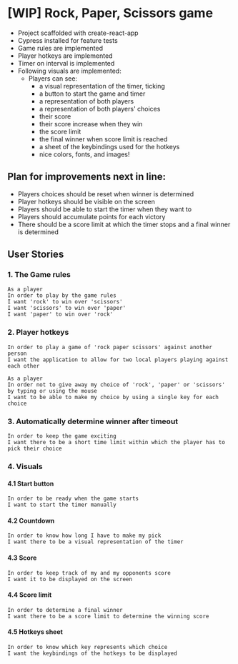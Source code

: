 # [WIP] Rock, Paper, Scissors game

* Project scaffolded with create-react-app
* Cypress installed for feature tests
* Game rules are implemented
* Player hotkeys are implemented
* Timer on interval is implemented
* Following visuals are implemented:
  * Players can see:
    * a visual representation of the timer, ticking
    * a button to start the game and timer
    * a representation of both players
    * a representation of both players' choices
    * their score
    * their score increase when they win
    * the score limit
    * the final winner when score limit is reached
    * a sheet of the keybindings used for the hotkeys
    * nice colors, fonts, and images!

## Plan for improvements next in line:
* Players choices should be reset when winner is determined
* Player hotkeys should be visible on the screen
* Players should be able to start the timer when they want to
* Players should accumulate points for each victory
* There should be a score limit at which the timer stops and a final winner is determined

## User Stories
### 1. The Game rules
```
As a player
In order to play by the game rules
I want 'rock' to win over 'scissors'
I want 'scissors' to win over 'paper'
I want 'paper' to win over 'rock'
```
### 2. Player hotkeys

```
In order to play a game of 'rock paper scissors' against another person
I want the application to allow for two local players playing against each other

As a player
In order not to give away my choice of 'rock', 'paper' or 'scissors' by typing or using the mouse
I want to be able to make my choice by using a single key for each choice
```
### 3. Automatically determine winner after timeout
```
In order to keep the game exciting
I want there to be a short time limit within which the player has to pick their choice
```
### 4. Visuals
#### 4.1 Start button
```
In order to be ready when the game starts
I want to start the timer manually
```
#### 4.2 Countdown
```
In order to know how long I have to make my pick
I want there to be a visual representation of the timer
```
#### 4.3 Score
```
In order to keep track of my and my opponents score
I want it to be displayed on the screen
```
#### 4.4 Score limit
```
In order to determine a final winner
I want there to be a score limit to determine the winning score
```
#### 4.5 Hotkeys sheet
```
In order to know which key represents which choice
I want the keybindings of the hotkeys to be displayed
```
